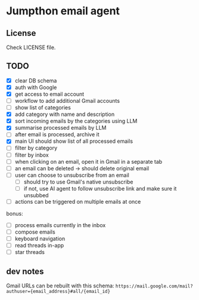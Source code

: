 # Jumpthon email agent

## License
Check LICENSE file.

## TODO

- [x] clear DB schema
- [x] auth with Google
- [x] get access to email account
- [ ] workflow to add additional Gmail accounts
- [ ] show list of categories
- [x] add category with name and description
- [x] sort incoming emails by the categories using LLM
- [x] summarise processed emails by LLM
- [ ] after email is processed, archive it
- [x] main UI should show list of all processed emails
- [ ] filter by category
- [ ] filter by inbox
- [ ] when clicking on an email, open it in Gmail in a separate tab
- [ ] an email can be deleted -> should delete original email
- [ ] user can choose to unsubscribe from an email
  - [ ] should try to use Gmail's native unsubscribe
  - [ ] if not, use AI agent to follow unsubscribe link and make sure it unsubbed
- [ ] actions can be triggered on multiple emails at once

bonus:
- [ ] process emails currently in the inbox
- [ ] compose emails
- [ ] keyboard navigation
- [ ] read threads in-app
- [ ] star threads

## dev notes

Gmail URLs can be rebuilt with this schema:
`https://mail.google.com/mail?authuser={email_address}#all/{email_id}`